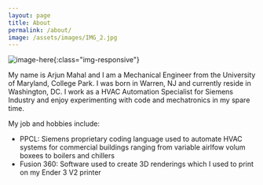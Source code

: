 ```yaml
---
layout: page
title: About 
permalink: /about/
image: /assets/images/IMG_2.jpg
---
```


![image-here](/assets/images/IMG_2.jpg){:class="img-responsive"}

My name is Arjun Mahal and I am a Mechanical Engineer from the University of Maryland, College Park. I was born in Warren, NJ and currently reside in Washington, DC. I work as a HVAC Automation Specialist for Siemens Industry and enjoy experimenting with code and mechatronics in my spare time. 

My job and hobbies include:
- PPCL: Siemens proprietary coding language used to automate HVAC systems for commercial buildings     ranging from variable airlfow volum boxees to boilers and chillers 
- Fusion 360: Software used to create 3D renderings which I used to print on my Ender 3 V2 printer

